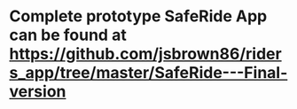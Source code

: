 # Complete prototype SafeRide App can be found at https://github.com/jsbrown86/riders_app/tree/master/SafeRide---Final-version
